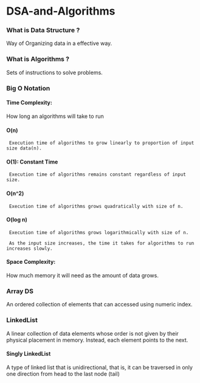 # DSA-and-Algorithms

### What is Data Structure ?

Way of Organizing data in a effective way.

### What is Algorithms ?

Sets of instructions to solve problems.

### Big O Notation

#### Time Complexity:

How long an algorithms will take to run

#### O(n)

     Execution time of algorithms to grow linearly to proportion of input size data(n).

#### O(1): Constant Time

     Execution time of algorithms remains constant regardless of input size.

#### O(n^2)

     Execution time of algorithms grows quadratically with size of n.

#### O(log n)

     Execution time of algorithms grows logarithmically with size of n.

     As the input size increases, the time it takes for algorithms to run increases slowly.

#### Space Complexity:

How much memory it will need as the amount of data grows.

### Array DS

An ordered collection of elements that can accessed using numeric index.

### LinkedList

A linear collection of data elements whose order is not given by their physical placement in memory. Instead, each element points to the next.

#### Singly LinkedList

A type of linked list that is unidirectional, that is, it can be traversed in only one direction from head to the last node (tail)
